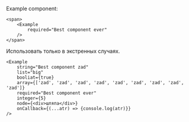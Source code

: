 Example component:

	<span>
		<Example
			required="Best component ever"
		/>
	</span>

Использовать только в экстренных случаях.

	<Example
		string="Best component zad"
		list="big"
		booliat={true}
		array={['zad', 'zad', 'zad', 'zad', 'zad', 'zad', 'zad', 'zad', 'zad']}
		required="Best component ever"
		integer={5}
		node={<div>шляпа</div>}
		onCallback={(...atr) => {console.log(atr)}}
	/>
